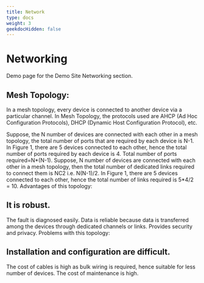 ```yaml
---
title: Network
type: docs
weight: 3
geekdocHidden: false
---
```


# Networking

Demo page for the Demo Site Networking section.

## Mesh Topology:

In a mesh topology, every device is connected to another device via a particular channel. In Mesh Topology, the protocols used are AHCP (Ad Hoc Configuration Protocols), DHCP (Dynamic Host Configuration Protocol), etc.

Suppose, the N number of devices are connected with each other in a mesh topology, the total number of ports that are required by each device is N-1. In Figure 1, there are 5 devices connected to each other, hence the total number of ports required by each device is 4. Total number of ports required=N*(N-1).
Suppose, N number of devices are connected with each other in a mesh topology, then the total number of dedicated links required to connect them is NC2 i.e. N(N-1)/2. In Figure 1, there are 5 devices connected to each other, hence the total number of links required is 5*4/2 = 10.
Advantages of this topology: 

## It is robust.
The fault is diagnosed easily. Data is reliable because data is transferred among the devices through dedicated channels or links.
Provides security and privacy.
Problems with this topology: 

## Installation and configuration are difficult.
The cost of cables is high as bulk wiring is required, hence suitable for less number of devices.
The cost of maintenance is high.